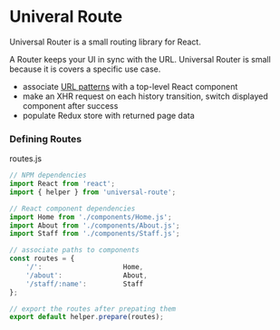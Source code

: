 Univeral Route
==============
Universal Router is a small routing library for React.

A Router keeps your UI in sync with the URL. Universal Router is small because it is covers a specific use case.

- associate [URL patterns](https://github.com/pillarjs/path-to-regexp) with a top-level React component
- make an XHR request on each history transition, switch displayed component after success
- populate Redux store with returned page data

### Defining Routes
routes.js
```javascript
// NPM dependencies
import React from 'react';
import { helper } from 'universal-route';

// React component dependencies
import Home from './components/Home.js';
import About from './components/About.js';
import Staff from './components/Staff.js';

// associate paths to components
const routes = {
    '/':                    Home,
    '/about':               About,
    '/staff/:name':         Staff
};

// export the routes after prepating them
export default helper.prepare(routes);
```
